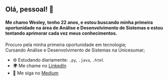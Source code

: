 ## Olá, pessoal! 👋
#### Me chamo Wesley, tenho 22 anos, e estou buscando minha primeira oportunidade na área de Análise e Desenvolvimento de Sistemas e estou tentando aprimorar cada vez meus conhecimentos.

Procuro pela minha primeira oportunidade em tecnologia;<br>
Cursando Análise e Desenvolvimento de Sistemas na Unicesumar;<br>

- ⚙️ Estudando diariamente: `.py`, `.java`, `.html`
- 🌍 Me chame no [LinkedIn](https://www.linkedin.com/in/dev-wesleysb/)
- 💬 Me siga no [Medium](https://dev-wesleysb.medium.com/)
